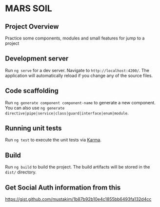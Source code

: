 # MARS SOIL

## Project Overview

Practice some components, modules and small features for jump to a project

## Development server

Run `ng serve` for a dev server. Navigate to `http://localhost:4200/`. The application will automatically reload if you change any of the source files.

## Code scaffolding

Run `ng generate component component-name` to generate a new component. You can also use `ng generate directive|pipe|service|class|guard|interface|enum|module`.

## Running unit tests

Run `ng test` to execute the unit tests via [Karma](https://karma-runner.github.io).

## Build

Run `ng build` to build the project. The build artifacts will be stored in the `dist/` directory.

## Get Social Auth information from this

https://gist.github.com/mustakim/1b87b92b10e4c1855bb6493fa132d4cc

